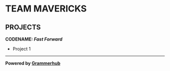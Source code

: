 # TEAM MAVERICKS

## PROJECTS

**CODENAME: _Fast Forward_**
- Project 1



______________________________
**Powered by [Grammerhub](http://discord.grammerhub.org)**

